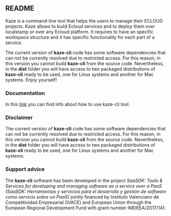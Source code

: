 ## README

Kaze is a command-line tool that helps the users to manage their ECLOUD projects.
Kaze allows to build Ecloud services and to deploy them over localstamp or over any Ecloud platform.
It requires to have an specific workspace structure and it has specific functionality for each part of a service.

The current version of **kaze-cli** code has some software dependencies that can not be currently resolved due to restricted access. For this reason, in this version you cannot build **kaze-cli** from the source code. Nevertheless, in the **dist** folder you will have access to two packaged distributions of **kaze-cli** ready to be used, one for Linux systems and another for Mac systems. Enjoy yourself!

### Documentation

In this [link]() you can find info about how to use kaze-cli tool.

### Disclaimer

The current version of **kaze-cli** code has some software dependencies that can not be currently resolved due to restricted access. For this reason, in this version you cannot build **kaze-cli** from the source code. Nevertheless, in the **dist** folder you will have access to two packaged distributions of **kaze-cli** ready to be used, one for Linux systems and another for Mac systems.

### Support advice

The **kaze-cli** software has been developed in the project *SaaSDK: Tools & Services for developing and managing software as a service over a PaaS (SaaSDK: Herramientas y servicios para el desarrollo y gestión de software como servicio sobre un PaaS)* jointly financed by Instituto Valenciano de Competitividad Empresarial (IVACE) and European Union through the European Regional Development Fund with grant number IMDEEA/2017/141.